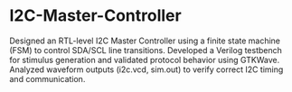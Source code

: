 # I2C-Master-Controller
Designed an RTL-level I2C Master Controller using a finite state machine (FSM) to control SDA/SCL line transitions. Developed a Verilog testbench for stimulus generation and validated protocol behavior using GTKWave. Analyzed waveform outputs (i2c.vcd, sim.out) to verify correct I2C timing and communication.
